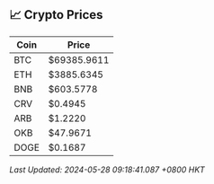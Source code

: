 ## 📈 Crypto Prices

| Coin | Price |
| ---- | ----- |
| BTC | $69385.9611 |
| ETH | $3885.6345 |
| BNB | $603.5778 |
| CRV | $0.4945 |
| ARB | $1.2220 |
| OKB | $47.9671 |
| DOGE | $0.1687 |

_Last Updated: 2024-05-28 09:18:41.087 +0800 HKT_